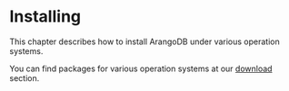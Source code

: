 <a name="installing"></a>
# Installing

This chapter describes how to install ArangoDB under various operation
systems.

You can find packages for various operation systems at our [download](http://www.arangodb.org/download) section.
 
